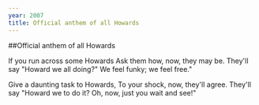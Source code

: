 ```yaml
---
year: 2007
title: Official anthem of all Howards
---
```

##Official anthem of all Howards

If you run across some Howards
Ask them how, now, they may be.
They'll say "Howard we all doing?"
We feel funky; we feel free."

Give a daunting task to Howards,
To your shock, now, they'll agree.
They'll say "Howard we to do it?
Oh, now, just you wait and see!"

